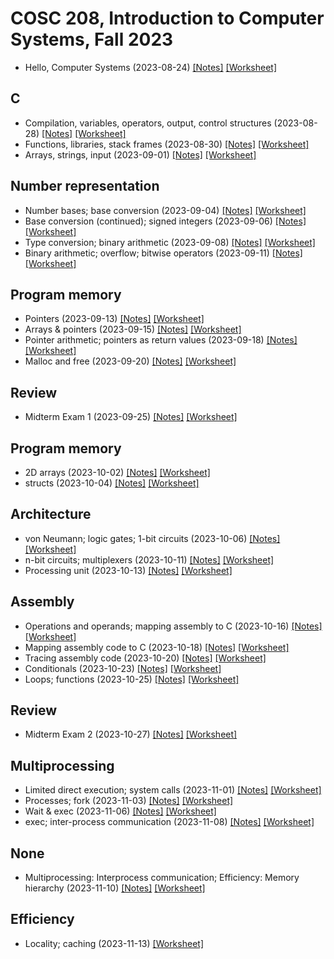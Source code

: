 # COSC 208, Introduction to Computer Systems, Fall 2023

* Hello, Computer Systems (2023-08-24) [[Notes]](2023-08-24.notes.html) 
[[Worksheet]](2023-08-24.worksheet.html)

## C
* Compilation, variables, operators, output, control structures (2023-08-28) [[Notes]](2023-08-28.notes.html) 
[[Worksheet]](2023-08-28.worksheet.html)
* Functions, libraries, stack frames (2023-08-30) [[Notes]](2023-08-30.notes.html) 
[[Worksheet]](2023-08-30.worksheet.html)
* Arrays, strings, input (2023-09-01) [[Notes]](2023-09-01.notes.html) 
[[Worksheet]](2023-09-01.worksheet.html)

## Number representation
* Number bases; base conversion (2023-09-04) [[Notes]](2023-09-04.notes.html) 
[[Worksheet]](2023-09-04.worksheet.html)
* Base conversion (continued); signed integers (2023-09-06) [[Notes]](2023-09-06.notes.html) 
[[Worksheet]](2023-09-06.worksheet.html)
* Type conversion; binary arithmetic (2023-09-08) [[Notes]](2023-09-08.notes.html) 
[[Worksheet]](2023-09-08.worksheet.html)
*  Binary arithmetic; overflow; bitwise operators (2023-09-11) [[Notes]](2023-09-11.notes.html) 
[[Worksheet]](2023-09-11.worksheet.html)

## Program memory
* Pointers (2023-09-13) [[Notes]](2023-09-13.notes.html) 
[[Worksheet]](2023-09-13.worksheet.html)
* Arrays & pointers (2023-09-15) [[Notes]](2023-09-15.notes.html) 
[[Worksheet]](2023-09-15.worksheet.html)
* Pointer arithmetic; pointers as return values (2023-09-18) [[Notes]](2023-09-18.notes.html) 
[[Worksheet]](2023-09-18.worksheet.html)
* Malloc and free (2023-09-20) [[Notes]](2023-09-20.notes.html) 
[[Worksheet]](2023-09-20.worksheet.html)

## Review
* Midterm Exam 1 (2023-09-25) [[Notes]](2023-09-25.notes.html) 
[[Worksheet]](2023-09-25.worksheet.html)

## Program memory
* 2D arrays (2023-10-02) [[Notes]](2023-10-02.notes.html) 
[[Worksheet]](2023-10-02.worksheet.html)
* structs (2023-10-04) [[Notes]](2023-10-04.notes.html) 
[[Worksheet]](2023-10-04.worksheet.html)

## Architecture
* von Neumann; logic gates; 1-bit circuits (2023-10-06) [[Notes]](2023-10-06.notes.html) 
[[Worksheet]](2023-10-06.worksheet.html)
* n-bit circuits; multiplexers (2023-10-11) [[Notes]](2023-10-11.notes.html) 
[[Worksheet]](2023-10-11.worksheet.html)
* Processing unit (2023-10-13) [[Notes]](2023-10-13.notes.html) 
[[Worksheet]](2023-10-13.worksheet.html)

## Assembly
* Operations and operands; mapping assembly to C (2023-10-16) [[Notes]](2023-10-16.notes.html) 
[[Worksheet]](2023-10-16.worksheet.html)
* Mapping assembly code to C (2023-10-18) [[Notes]](2023-10-18.notes.html) 
[[Worksheet]](2023-10-18.worksheet.html)
* Tracing assembly code (2023-10-20) [[Notes]](2023-10-20.notes.html) 
[[Worksheet]](2023-10-20.worksheet.html)
* Conditionals (2023-10-23) [[Notes]](2023-10-23.notes.html) 
[[Worksheet]](2023-10-23.worksheet.html)
* Loops; functions (2023-10-25) [[Notes]](2023-10-25.notes.html) 
[[Worksheet]](2023-10-25.worksheet.html)

## Review
* Midterm Exam 2 (2023-10-27) [[Notes]](2023-10-27.notes.html) 
[[Worksheet]](2023-10-27.worksheet.html)

## Multiprocessing
* Limited direct execution; system calls (2023-11-01) [[Notes]](2023-11-01.notes.html) 
[[Worksheet]](2023-11-01.worksheet.html)
* Processes; fork (2023-11-03) [[Notes]](2023-11-03.notes.html) 
[[Worksheet]](2023-11-03.worksheet.html)
* Wait & exec (2023-11-06) [[Notes]](2023-11-06.notes.html) 
[[Worksheet]](2023-11-06.worksheet.html)
* exec; inter-process communication (2023-11-08) [[Notes]](2023-11-08.notes.html) 
[[Worksheet]](2023-11-08.worksheet.html)

## None
* Multiprocessing: Interprocess communication; Efficiency: Memory hierarchy (2023-11-10) [[Notes]](2023-11-10.notes.html) 
[[Worksheet]](2023-11-10.worksheet.html)

## Efficiency
* Locality; caching (2023-11-13) [[Worksheet]](2023-11-13.worksheet.html)
